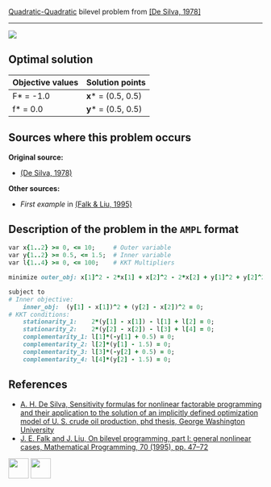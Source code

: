 [Quadratic-Quadratic](/BASBLib/QP-QP-problems) bilevel problem from [\[De Silva, 1978\]][De Silva, 1978]

---

![](/BASBLib/images/d_1978_01_eq.jpg)

## Optimal solution

Objective values   | Solution points         |
------------------ | ----------------------- |
F* = -1.0          | __x__* = (0.5, 0.5)     |
f* = 0.0           | __y__* = (0.5, 0.5)     |

## Sources where this problem occurs

__Original source:__

 - [(De Silva, 1978)][De Silva, 1978]

__Other sources:__

 - _First example_ in [(Falk & Liu, 1995)][Falk & Liu, 1995]

## Description of the problem in the `AMPL` format

```ruby
var x{1..2} >= 0, <= 10;     # Outer variable
var y{1..2} >= 0.5, <= 1.5;  # Inner variable
var l{1..4} >= 0, <= 100;    # KKT Multipliers

minimize outer_obj: x[1]^2 - 2*x[1] + x[2]^2 - 2*x[2] + y[1]^2 + y[2]^2;   # Outer objective

subject to
# Inner objective:
    inner_obj:  (y[1] - x[1])^2 + (y[2] - x[2])^2 = 0;
# KKT conditions:
    stationarity_1:    2*(y[1] - x[1]) - l[1] + l[2] = 0;
    stationarity_2:    2*(y[2] - x[2]) - l[3] + l[4] = 0;
    complementarity_1: l[1]*(-y[1] + 0.5) = 0;
    complementarity_2: l[2]*(y[1] - 1.5) = 0;
    complementarity_3: l[3]*(-y[2] + 0.5) = 0;
    complementarity_4: l[4]*(y[2] - 1.5) = 0;
```

##  References

 - [A. H. De Silva, Sensitivity formulas for nonlinear factorable programming and their application to the solution of an implicitly defined optimization model of U. S. crude oil production, phd thesis, George Washington University](http://elibrary.ru/item.asp?id=7234908)
 - [J. E. Falk and J. Liu, On bilevel programming, part I: general nonlinear cases, Mathematical Programming, 70 (1995), pp. 47–72](https://doi.org/10.1007/BF01585928)

[<img src="http://www.interupgrade.com/images/pfeil-backbutton.png" width="40" height="40">](/BASBLib/QP-QP-problems "Back to summary of QP-QP bilevel problems")
[<img src="https://cdn1.iconfinder.com/data/icons/MetroStation-PNG/128/MB__home.png" width="40" height="40">](/BASBLib/index "Back to homepage")

[De Silva, 1978]: http://elibrary.ru/item.asp?id=7234908
[Falk & Liu, 1995]: https://doi.org/10.1007/BF01585928
